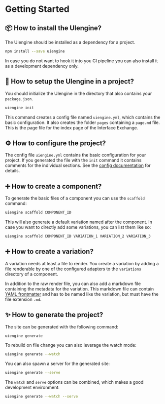 # Getting Started

## 📦 How to install the UIengine?

The UIengine should be installed as a dependency for a project.

```bash
npm install --save uiengine
```

In case you do not want to hook it into you CI pipeline you can also install it as a development dependency only.

## 🔰 How to setup the UIengine in a project?

You should initialize the UIengine in the directory that also contains your `package.json`.

```bash
uiengine init
```

This command creates a config file named `uiengine.yml`, which contains the basic configuration.
It also creates the folder `pages` containing a `page.md` file.
This is the page file for the index page of the Interface Exchange.

## ⚙️ How to configure the project?

The config file `uiengine.yml` contains the basic configuration for your project.
If you generated the file with the `init` command it contains comments for the individual sections.
See the [config documentation](./config.md) for details.

## ➕ How to create a component?

To generate the basic files of a component you can use the `scaffold` command:

```bash
uiengine scaffold COMPONENT_ID
```

This will also generate a default variation named after the component.
In case you want to directly add some variations, you can list them like so:

```bash
uiengine scaffold COMPONENT_ID VARIATION_1 VARIATION_2 VARIATION_3
```

## ➕ How to create a variation?

A variation needs at least a file to render.
You create a variation by adding a file renderable by one of the configured adapters to the `variations` directory of a component.

In addition to the raw render file, you can also add a markdown file containing the metadata for the variation.
This markdown file can contain [YAML frontmatter](yaml.md) and has to be named like the variation, but must have the file extension `.md`.

## ✨ How to generate the project?

The site can be generated with the following command:

```bash
uiengine generate
```

To rebuild on file change you can also leverage the watch mode:

```bash
uiengine generate --watch
```

You can also spawn a server for the generated site:

```bash
uiengine generate --serve
```

The `watch` and `serve` options can be combined, which makes a good development environment:

```bash
uiengine generate --watch --serve
```
